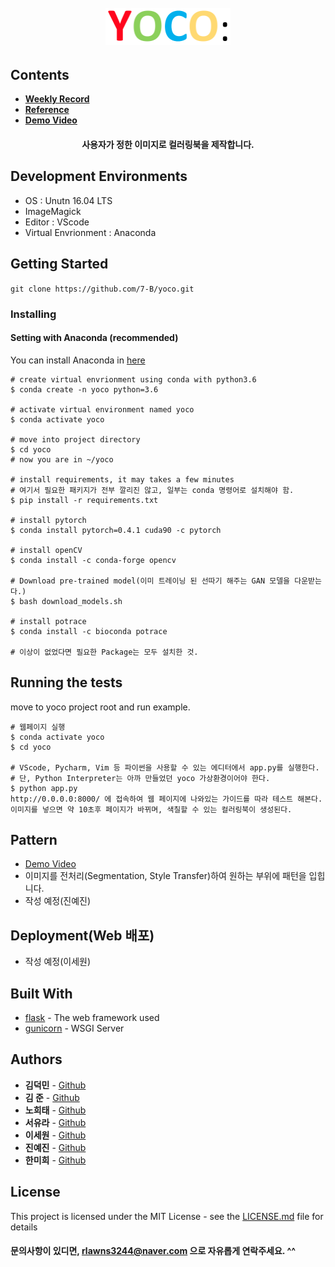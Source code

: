 
<h1 align="center">
  <br>
  <a href="https://141.223.140.22"><img src="img/YOCO-logo.png" alt="YOCO" width="200"><a>
  <br>
</h1>

## Contents  

- [**Weekly Record**](https://github.com/7-B/yoco/wiki/Development-Record)  
- [**Reference**](https://github.com/7-B/yoco/wiki/%EC%B0%B8%EA%B3%A0-%EC%9E%90%EB%A3%8C)  
- [**Demo Video**](https://www.youtube.com/watch?v=Zw67sh-4jSI)  

<h4 align="center"> 사용자가 정한 이미지로 컬러링북을 제작합니다.</h4>

## Development Environments  
- OS : Unutn 16.04 LTS  
- ImageMagick   
- Editor : VScode  
- Virtual Envrionment : Anaconda  


## Getting Started
`git clone https://github.com/7-B/yoco.git`

### Installing

#### Setting with Anaconda (recommended)

You can install Anaconda in [here](https://www.anaconda.com/distribution/)

```
# create virtual envrionment using conda with python3.6
$ conda create -n yoco python=3.6

# activate virtual environment named yoco
$ conda activate yoco

# move into project directory
$ cd yoco
# now you are in ~/yoco

# install requirements, it may takes a few minutes
# 여기서 필요한 패키지가 전부 깔리진 않고, 일부는 conda 명령어로 설치해야 함.
$ pip install -r requirements.txt

# install pytorch
$ conda install pytorch=0.4.1 cuda90 -c pytorch

# install openCV  
$ conda install -c conda-forge opencv  

# Download pre-trained model(이미 트레이닝 된 선따기 해주는 GAN 모델을 다운받는다.)  
$ bash download_models.sh  

# install potrace  
$ conda install -c bioconda potrace  

# 이상이 없었다면 필요한 Package는 모두 설치한 것.
```

## Running the tests


move to yoco project root and run example.

```
# 웹페이지 실행
$ conda activate yoco
$ cd yoco

# VScode, Pycharm, Vim 등 파이썬을 사용할 수 있는 에디터에서 app.py를 실행한다.
# 단, Python Interpreter는 아까 만들었던 yoco 가상환경이어야 한다.  
$ python app.py
http://0.0.0.0:8000/ 에 접속하여 웹 페이지에 나와있는 가이드를 따라 테스트 해본다. 이미지를 넣으면 약 10초후 페이지가 바뀌며, 색칠할 수 있는 컬러링북이 생성된다. 
```

## Pattern  
- [Demo Video](https://youtu.be/jX-nO-Tvo8Q)  
- 이미지를 전처리(Segmentation, Style Transfer)하여 원하는 부위에 패턴을 입힙니다.        
- 작성 예정(진예진)    


## Deployment(Web 배포)   
- 작성 예정(이세원)  


## Built With

* [flask](http://flask.palletsprojects.com/en/1.1.x/) - The web framework used  
* [gunicorn](http://docs.gunicorn.org/en/stable/index.html) - WSGI Server  

## Authors

* **김덕민** - [Github](https://github.com/dimsim21)  
* **김  준** - [Github](https://github.com/rlawns324)  
* **노희태** - [Github](https://github.com/heetea)  
* **서유라** - [Github](https://github.com/SEO-YURA)  
* **이세원** - [Github](https://github.com/Crispiness)  
* **진예진** - [Github](https://github.com/YEEN6)  
* **한미희** - [Github](https://github.com/miheeee)

## License

This project is licensed under the MIT License - see the [LICENSE.md](LICENSE.md) file for details  

#### 문의사항이 있디면, rlawns3244@naver.com 으로 자유롭게 연락주세요. ^^  

